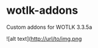 # wotlk-addons
Custom addons for WOTLK 3.3.5a

![alt text]([http://url/to/img.png](https://i.imgur.com/uL9c0Wz.png)
